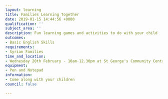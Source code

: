 ```yaml
---
layout: learning
title: Families Learning Together
date: 2019-01-15 14:44:56 +0000
qualification: ''
subject_area: ''
description: Fun learning games and activities to do with your child
outcomes:
- Basic English Skills
requirements:
- Syrian Families
time_and_location:
- Wednesday 20th February - 10am-12.30pm at St George's Community Centre
equipment:
- Pen and Notepad
information:
- Come along with your children
council: false

---
```

